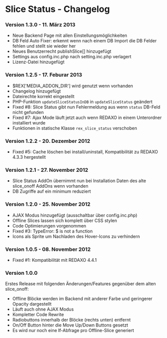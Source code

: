 Slice Status - Changelog
========================

### Version 1.3.0 - 11. März 2013

* Neue Backend Page mit allen Einstellungsmöglichkeiten
* DB Feld Auto Fixer: erkennt wenn nach einem DB Import die DB Felder fehlen und stellt sie wieder her
* Neues Benutzerrecht publishSlice[] hinzugefügt
* Settings aus config.inc.php nach setting.inc.php verlagert
* Lizenz-Datei hinzugefügt

### Version 1.2.5 - 17. Feburar 2013

* $REX['MEDIA_ADDON_DIR'] wird genutzt wenn vorhanden
* Changelog hinzugefügt
* Dateirechte korrekt eingestellt
* PHP-Funktion `updateSliceStatusInDB` in `updateSliceStatus` geändert
* Fixed #8: Slice Status gibt nun Fehlermeldung aus wenn `status` DB-Feld nicht gefunden
* Fixed #7: Ajax Mode läuft jetzt auch wenn REDAXO in einem Unterordner installiert wurde
* Funktionen in statische Klasse `rex_slice_status` verschoben

### Version 1.2.2 - 20. Dezember 2012

* Fixed #5: Cache löschen bei install/uninstall, Kompatibilität zu REDAXO 4.3.3 hergestellt

### Version 1.2.1 - 27. November 2012

* Slice Status AddOn übernimmt nun bei Installation Daten des alte slice_onoff AddOns wenn vorhanden
* DB Zugriffe auf ein minimum reduziert

### Version 1.2.0 - 25. November 2012

* AJAX Modus hinzugefügt (ausschaltbar über config.inc.php)
* Offline Slices lassen sich komplett über CSS stylen
* Code Optimierungen vorgenommen
* Fixed #3: TypeError: $ is not a function
* Icons als Sprite um Nachladen des Hover-Icons zu verhindern

### Version 1.0.5 - 08. November 2012

* Fixed #1: Kompatibilität mit REDAXO 4.4.1

### Version 1.0.0

Erstes Release mit folgenden Änderungen/Features gegenüber dem alten slice_onoff:

* Offline Blöcke werden im Backend mit anderer Farbe und geringerer Opacity dargestellt
* Läuft auch ohne AJAX Modus
* Kompletter Code Rewrite
* Radiobuttons innerhalb der Blöcke (rechts unten) entfernt
* On/Off Button hinter die Move Up/Down Buttons gesetzt
* Es wird nur noch eine If-Abfrage pro Offline-Slice generiert


